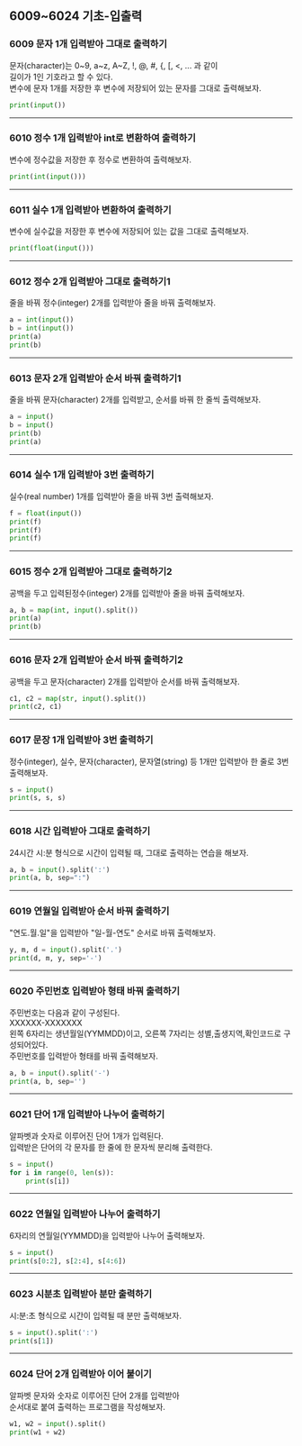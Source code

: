 ## 6009~6024 기초-입출력

### 6009 문자 1개 입력받아 그대로 출력하기

문자(character)는 0~9, a~z, A~Z, !, @, #, {, [, <, ... 과 같이  
길이가 1인 기호라고 할 수 있다.  
변수에 문자 1개를 저장한 후 변수에 저장되어 있는 문자를 그대로 출력해보자.

```Python
print(input())
```

---

### 6010 정수 1개 입력받아 int로 변환하여 출력하기

변수에 정수값을 저장한 후 정수로 변환하여 출력해보자.

```Python
print(int(input()))
```

---

### 6011 실수 1개 입력받아 변환하여 출력하기

변수에 실수값을 저장한 후 변수에 저장되어 있는 값을 그대로 출력해보자.

```Python
print(float(input()))
```

---

### 6012 정수 2개 입력받아 그대로 출력하기1

줄을 바꿔 정수(integer) 2개를 입력받아 줄을 바꿔 출력해보자.

```Python
a = int(input())
b = int(input())
print(a)
print(b)
```

---

### 6013 문자 2개 입력받아 순서 바꿔 출력하기1

줄을 바꿔 문자(character) 2개를 입력받고, 순서를 바꿔 한 줄씩 출력해보자.

```Python
a = input()
b = input()
print(b)
print(a)
```

---

### 6014 실수 1개 입력받아 3번 출력하기

실수(real number) 1개를 입력받아 줄을 바꿔 3번 출력해보자.

```Python
f = float(input())
print(f)
print(f)
print(f)
```

---

### 6015 정수 2개 입력받아 그대로 출력하기2

공백을 두고 입력된정수(integer) 2개를 입력받아 줄을 바꿔 출력해보자.

```Python
a, b = map(int, input().split())
print(a)
print(b)
```

---

### 6016 문자 2개 입력받아 순서 바꿔 출력하기2

공백을 두고 문자(character) 2개를 입력받아 순서를 바꿔 출력해보자.

```Python
c1, c2 = map(str, input().split())
print(c2, c1)
```

---

### 6017 문장 1개 입력받아 3번 출력하기

정수(integer), 실수, 문자(character), 문자열(string) 등 1개만 입력받아 한 줄로 3번 출력해보자.

```Python
s = input()
print(s, s, s)
```

---

### 6018 시간 입력받아 그대로 출력하기

24시간 시:분 형식으로 시간이 입력될 때, 그대로 출력하는 연습을 해보자.

```Python
a, b = input().split(':')
print(a, b, sep=":")
```

---

### 6019 연월일 입력받아 순서 바꿔 출력하기

"연도.월.일"을 입력받아 "일-월-연도" 순서로 바꿔 출력해보자.

```Python
y, m, d = input().split('.')
print(d, m, y, sep='-')
```

---

### 6020 주민번호 입력받아 형태 바꿔 출력하기

주민번호는 다음과 같이 구성된다.  
XXXXXX-XXXXXXX  
왼쪽 6자리는 생년월일(YYMMDD)이고, 오른쪽 7자리는 성별,출생지역,확인코드로 구성되어있다.  
주민번호를 입력받아 형태를 바꿔 출력해보자.

```Python
a, b = input().split('-')
print(a, b, sep='')
```

---

### 6021 단어 1개 입력받아 나누어 출력하기

알파벳과 숫자로 이루어진 단어 1개가 입력된다.  
입력받은 단어의 각 문자를 한 줄에 한 문자씩 분리해 출력한다.

```Python
s = input()
for i in range(0, len(s)):
    print(s[i])
```

---

### 6022 연월일 입력받아 나누어 출력하기

6자리의 연월일(YYMMDD)을 입력받아 나누어 출력해보자.

```Python
s = input()
print(s[0:2], s[2:4], s[4:6])
```

---

### 6023 시분초 입력받아 분만 출력하기

시:분:초 형식으로 시간이 입력될 때 분만 출력해보자.

```Python
s = input().split(':')
print(s[1])
```

---

### 6024 단어 2개 입력받아 이어 붙이기

알파벳 문자와 숫자로 이루어진 단어 2개를 입력받아  
순서대로 붙여 출력하는 프로그램을 작성해보자.

```Python
w1, w2 = input().split()
print(w1 + w2)
```
